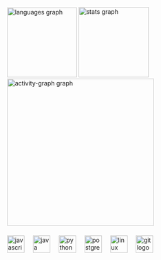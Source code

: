<div align="left">
  <img src="https://github-readme-stats.vercel.app/api/top-langs?username=dxwzyr&locale=en&hide_title=false&layout=compact&card_width=320&langs_count=5&theme=apprentice&hide_border=true&order=2" height="162" alt="languages graph"  />
  <img src="https://github-readme-stats.vercel.app/api?username=dxwzyr&hide_title=false&hide_rank=false&show_icons=true&include_all_commits=true&count_private=true&disable_animations=false&theme=apprentice&locale=en&hide_border=true&order=1" height="163" alt="stats graph"  />
  <img src="https://github-readme-activity-graph.vercel.app/graph?username=dxwzyr&radius=16&theme=react&area=true&order=5&hide_border=true&bg_color=262626&color=e4e49e&line=b1b1b1&title_color=b1b1b1&point=e4e49e&area_color=e4e49e" height="341" alt="activity-graph graph"  />
</div>

###

<div align="left">
  <img src="https://cdn.jsdelivr.net/gh/devicons/devicon/icons/javascript/javascript-original.svg" height="40" alt="javascript logo"  />
  <img width="12" />
  <img src="https://cdn.jsdelivr.net/gh/devicons/devicon/icons/java/java-original.svg" height="40" alt="java logo"  />
  <img width="12" />
  <img src="https://cdn.jsdelivr.net/gh/devicons/devicon/icons/python/python-original.svg" height="40" alt="python logo"  />
  <img width="12" />
  <img src="https://cdn.jsdelivr.net/gh/devicons/devicon/icons/postgresql/postgresql-original.svg" height="40" alt="postgresql logo"  />
  <img width="12" />
  <img src="https://cdn.jsdelivr.net/gh/devicons/devicon/icons/linux/linux-original.svg" height="40" alt="linux logo"  />
  <img width="12" />
  <img src="https://cdn.jsdelivr.net/gh/devicons/devicon/icons/git/git-plain.svg" height="40" alt="git logo"  />
</div>

###
